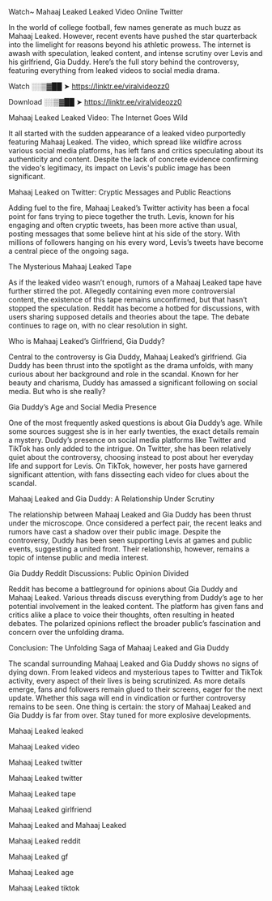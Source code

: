 Watch~ Mahaaj Leaked Leaked Video Online Twitter

In the world of college football, few names generate as much buzz as Mahaaj Leaked. However, recent events have pushed the star quarterback into the limelight for reasons beyond his athletic prowess. The internet is awash with speculation, leaked content, and intense scrutiny over Levis and his girlfriend, Gia Duddy. Here’s the full story behind the controversy, featuring everything from leaked videos to social media drama.

Watch ░░▒▓██ ➤ https://linktr.ee/viralvideozz0

Download ░░▒▓██ ➤ https://linktr.ee/viralvideozz0

Mahaaj Leaked Leaked Video: The Internet Goes Wild

It all started with the sudden appearance of a leaked video purportedly featuring Mahaaj Leaked. The video, which spread like wildfire across various social media platforms, has left fans and critics speculating about its authenticity and content. Despite the lack of concrete evidence confirming the video's legitimacy, its impact on Levis's public image has been significant.

Mahaaj Leaked on Twitter: Cryptic Messages and Public Reactions

Adding fuel to the fire, Mahaaj Leaked’s Twitter activity has been a focal point for fans trying to piece together the truth. Levis, known for his engaging and often cryptic tweets, has been more active than usual, posting messages that some believe hint at his side of the story. With millions of followers hanging on his every word, Levis’s tweets have become a central piece of the ongoing saga.

The Mysterious Mahaaj Leaked Tape

As if the leaked video wasn’t enough, rumors of a Mahaaj Leaked tape have further stirred the pot. Allegedly containing even more controversial content, the existence of this tape remains unconfirmed, but that hasn’t stopped the speculation. Reddit has become a hotbed for discussions, with users sharing supposed details and theories about the tape. The debate continues to rage on, with no clear resolution in sight.

Who is Mahaaj Leaked’s Girlfriend, Gia Duddy?

Central to the controversy is Gia Duddy, Mahaaj Leaked’s girlfriend. Gia Duddy has been thrust into the spotlight as the drama unfolds, with many curious about her background and role in the scandal. Known for her beauty and charisma, Duddy has amassed a significant following on social media. But who is she really?

Gia Duddy’s Age and Social Media Presence

One of the most frequently asked questions is about Gia Duddy’s age. While some sources suggest she is in her early twenties, the exact details remain a mystery. Duddy’s presence on social media platforms like Twitter and TikTok has only added to the intrigue. On Twitter, she has been relatively quiet about the controversy, choosing instead to post about her everyday life and support for Levis. On TikTok, however, her posts have garnered significant attention, with fans dissecting each video for clues about the scandal.

Mahaaj Leaked and Gia Duddy: A Relationship Under Scrutiny

The relationship between Mahaaj Leaked and Gia Duddy has been thrust under the microscope. Once considered a perfect pair, the recent leaks and rumors have cast a shadow over their public image. Despite the controversy, Duddy has been seen supporting Levis at games and public events, suggesting a united front. Their relationship, however, remains a topic of intense public and media interest.

Gia Duddy Reddit Discussions: Public Opinion Divided

Reddit has become a battleground for opinions about Gia Duddy and Mahaaj Leaked. Various threads discuss everything from Duddy’s age to her potential involvement in the leaked content. The platform has given fans and critics alike a place to voice their thoughts, often resulting in heated debates. The polarized opinions reflect the broader public’s fascination and concern over the unfolding drama.

Conclusion: The Unfolding Saga of Mahaaj Leaked and Gia Duddy

The scandal surrounding Mahaaj Leaked and Gia Duddy shows no signs of dying down. From leaked videos and mysterious tapes to Twitter and TikTok activity, every aspect of their lives is being scrutinized. As more details emerge, fans and followers remain glued to their screens, eager for the next update. Whether this saga will end in vindication or further controversy remains to be seen. One thing is certain: the story of Mahaaj Leaked and Gia Duddy is far from over. Stay tuned for more explosive developments.

Mahaaj Leaked leaked

Mahaaj Leaked video

Mahaaj Leaked twitter

Mahaaj Leaked twitter

Mahaaj Leaked tape

Mahaaj Leaked girlfriend

Mahaaj Leaked and Mahaaj Leaked

Mahaaj Leaked reddit

Mahaaj Leaked gf

Mahaaj Leaked age

Mahaaj Leaked tiktok